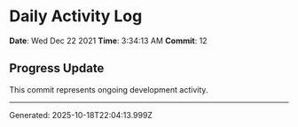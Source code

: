 # Daily Activity Log

**Date**: Wed Dec 22 2021
**Time**: 3:34:13 AM
**Commit**: 12

## Progress Update

This commit represents ongoing development activity.

---
Generated: 2025-10-18T22:04:13.999Z
